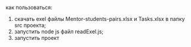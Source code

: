 как пользоваться:
1) скачать exel файлы Mentor-students-pairs.xlsx и Tasks.xlsx в папку src проекта;
2) запустить node js файл readExel.js;
3) запустить проект
